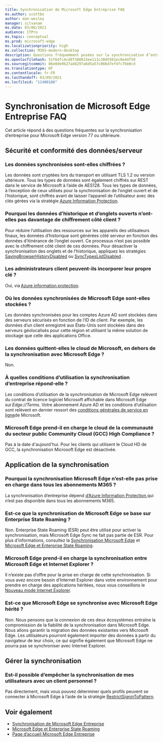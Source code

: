 ```yaml
---
title: Synchronisation de Microsoft Edge Entreprise FAQ
ms.author: scottbo
author: dan-wesley
manager: silvanam
ms.date: 03/08/2021
audience: ITPro
ms.topic: conceptual
ms.prod: microsoft-edge
ms.localizationpriority: high
ms.collection: M365-modern-desktop
description: Questions fréquemment posées sur la synchronisation d’entreprise Microsoft Edge.
ms.openlocfilehash: 51f6dfc4cd8f308815ee111c30d5501ec0e44f59
ms.sourcegitcommit: 86e0de9b27ad4297a6d5a57c866d7ef4fc7bb0cd
ms.translationtype: HT
ms.contentlocale: fr-FR
ms.lasthandoff: 03/09/2021
ms.locfileid: "11400188"
---
```

# <a name="microsoft-edge-enterprise-sync-faq"></a>Synchronisation de Microsoft Edge Entreprise FAQ

Cet article répond à des questions fréquentes sur la synchronisation d’entreprise pour Microsoft Edge version 77 ou ultérieure.

## <a name="security-and-serverdata-compliance"></a>Sécurité et conformité des données/serveur

### <a name="is-the-synced-data-encrypted"></a>Les données synchronisées sont-elles chiffrées ?

Les données sont cryptées lors du transport en utilisant TLS 1.2 ou version ultérieure. Tous les types de données sont également chiffrés sur REST dans le service de Microsoft à l’aide de AES128. Tous les types de données, à l’exception de ceux utilisés pour la synchronisation de l’onglet ouvert et de l’historique, sont chiffrés avant de laisser l’appareil de l’utilisateur avec des clés gérées via la stratégie [Azure Information Protection](https://docs.microsoft.com/deployedge/microsoft-edge-policies#restrictsignintopattern).

### <a name="why-dont-open-tab-and-history-data-have-more-client-side-encryption"></a>Pourquoi les données d’historique et d’onglets ouverts n’ont-elles pas davantage de chiffrement côté client ?

Pour réduire l’utilisation des ressources sur les appareils des utilisateurs finaux, les données d’historique sont générées côté serveur en fonction des données d’itinérance de l’onglet ouvert. Ce processus n’est pas possible avec le chiffrement côté client de ces données. Pour désactiver la synchronisation des onglets et de l’historique, appliquez les stratégies [SavingBrowserHistoryDisabled](https://docs.microsoft.com/deployedge/microsoft-edge-policies#savingbrowserhistorydisabled) ou [SyncTypesListDisabled](https://docs.microsoft.com/DeployEdge/microsoft-edge-policies#synctypeslistdisabled) .

### <a name="can-tenant-admins-bring-their-own-key"></a>Les administrateurs client peuvent-ils incorporer leur propre clé ?

Oui, via [Azure information protection](https://azure.microsoft.com/services/information-protection/).

### <a name="where-is-microsoft-edge-sync-data-stored"></a>Où les données synchronisées de Microsoft Edge sont-elles stockées ?

Les données synchronisées pour les comptes Azure AD sont stockées dans des serveurs sécurisés en fonction de l’ID de client. Par exemple, les données d’un client enregistré aux États-Unis sont stockées dans des serveurs géolocalisés pour cette région et utilisent la même solution de stockage que celle des applications Office.

### <a name="does-the-data-ever-leave-microsofts-cloud-aside-from-syncing-to-microsoft-edge"></a>Les données quittent-elles le cloud de Microsoft, en dehors de la synchronisation avec Microsoft Edge ?

Non.

### <a name="what-terms-of-service-does-enterprise-sync-fall-under"></a>À quelles conditions d’utilisation la synchronisation d’entreprise répond-elle ?

Les conditions d’utilisation de la synchronisation de Microsoft Edge relèvent du contrat de licence logiciel Microsoft affichable dans Microsoft Edge sur *Edge://Terms*. Votre abonnement Azure AD et les conditions d’utilisation sont relèvent en dernier ressort des [conditions générales de service en ligne](https://www.microsoft.com/licensing/product-licensing/products)de Microsoft.

### <a name="does-microsoft-edge-support-government-community-cloud-gcc-high-compliance"></a>Microsoft Edge prend-il en charge le cloud de la communauté du secteur public Community Cloud (GCC) High Compliance ?

Pas à la date d'aujourd'hui. Pour les clients qui utilisent le Cloud HD de GCC, la synchronisation Microsoft Edge est désactivée.

## <a name="applying-sync"></a>Application de la synchronisation

### <a name="why-isnt-microsoft-edge-sync-supported-in-all-m365-subscriptions"></a>Pourquoi la synchronisation Microsoft Edge n’est-elle pas prise en charge dans tous les abonnements M365 ?

La synchronisation d’entreprise dépend [d’Azure Information Protection,](https://azure.microsoft.com/services/information-protection/)qui n’est pas disponible dans tous les abonnements M365.

### <a name="is-microsoft-edge-sync-based-on-enterprise-state-roaming"></a>Est-ce que la synchronisation de Microsoft Edge se base sur Enterprise State Roaming ?

Non. Enterprise State Roaming (ESR) peut être utilisé pour activer la synchronisation, mais Microsoft Edge Sync ne fait pas partie de ESR. Pour plus d’informations, consultez la [Synchronisation Microsoft Edge](https://review.docs.microsoft.com/DeployEdge/microsoft-edge-enterprise-sync) et [Microsoft Edge et Enterprise State Roaming](https://review.docs.microsoft.com/DeployEdge/microsoft-edge-enterprise-state-roaming).

### <a name="will-microsoft-edge-ever-support-syncing-between-microsoft-edge-and-ie"></a>Microsoft Edge prend-il en charge la synchronisation entre Microsoft Edge et Internet Explorer ?

Il n’existe pas d’offre pour la prise en charge de cette synchronisation. Si vous avez encore besoin d’Internet Explorer dans votre environnement pour prendre en charge des applications héritées, nous vous conseillons le [Nouveau mode Internet Explorer](https://docs.microsoft.com/deployedge/edge-ie-mode).

### <a name="will-microsoft-edge-sync-with-microsoft-edge-legacy"></a>Est-ce que Microsoft Edge se synchronise avec Microsoft Edge hérité ?

Non. Nous pensons que la connexion de ces deux écosystèmes entraîne la compromission de la fiabilité de la synchronisation dans Microsoft Edge. Nous allons garantir la migration des données existantes vers Microsoft Edge. Les utilisateurs pourront également importer des données à partir du navigateur de leur choix, ce qui signifie également que Microsoft Edge ne pourra pas se synchroniser avec Internet Explorer.

## <a name="managing-sync"></a>Gérer la synchronisation

### <a name="is-it-possible-to-stop-my-users-from-syncing-with-a-personal-tenant"></a>Est-il possible d’empêcher la synchronisation de mes utilisateurs avec un client personnel ?

Pas directement, mais vous pouvez déterminer quels profils peuvent se connecter à Microsoft Edge à l’aide de la stratégie [RestrictSigninToPattern](https://docs.microsoft.com/deployedge/microsoft-edge-policies#restrictsignintopattern).

## <a name="see-also"></a>Voir également

- [Synchronisation de Microsoft Edge Entreprise](microsoft-edge-enterprise-sync.md)
- [Microsoft Edge et Enterprise State Roaming](microsoft-edge-enterprise-state-roaming.md)
- [Page d’accueil Microsoft Edge Entreprise](https://aka.ms/EdgeEnterprise)
